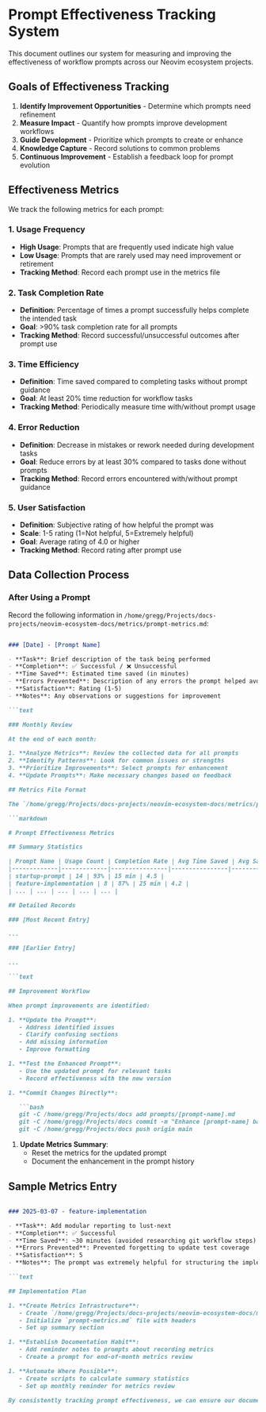 
# Prompt Effectiveness Tracking System

This document outlines our system for measuring and improving the effectiveness of workflow prompts across our Neovim ecosystem projects.

## Goals of Effectiveness Tracking

1. **Identify Improvement Opportunities** - Determine which prompts need refinement
2. **Measure Impact** - Quantify how prompts improve development workflows
3. **Guide Development** - Prioritize which prompts to create or enhance
4. **Knowledge Capture** - Record solutions to common problems
5. **Continuous Improvement** - Establish a feedback loop for prompt evolution

## Effectiveness Metrics

We track the following metrics for each prompt:

### 1. Usage Frequency

- **High Usage**: Prompts that are frequently used indicate high value
- **Low Usage**: Prompts that are rarely used may need improvement or retirement
- **Tracking Method**: Record each prompt use in the metrics file

### 2. Task Completion Rate

- **Definition**: Percentage of times a prompt successfully helps complete the intended task
- **Goal**: >90% task completion rate for all prompts
- **Tracking Method**: Record successful/unsuccessful outcomes after prompt use

### 3. Time Efficiency

- **Definition**: Time saved compared to completing tasks without prompt guidance
- **Goal**: At least 20% time reduction for workflow tasks
- **Tracking Method**: Periodically measure time with/without prompt usage

### 4. Error Reduction

- **Definition**: Decrease in mistakes or rework needed during development tasks
- **Goal**: Reduce errors by at least 30% compared to tasks done without prompts
- **Tracking Method**: Record errors encountered with/without prompt guidance

### 5. User Satisfaction

- **Definition**: Subjective rating of how helpful the prompt was
- **Scale**: 1-5 rating (1=Not helpful, 5=Extremely helpful)
- **Goal**: Average rating of 4.0 or higher
- **Tracking Method**: Record rating after prompt use

## Data Collection Process

### After Using a Prompt

Record the following information in `/home/gregg/Projects/docs-projects/neovim-ecosystem-docs/metrics/prompt-metrics.md`:

```markdown

### [Date] - [Prompt Name]

- **Task**: Brief description of the task being performed
- **Completion**: ✅ Successful / ❌ Unsuccessful
- **Time Saved**: Estimated time saved (in minutes)
- **Errors Prevented**: Description of any errors the prompt helped avoid
- **Satisfaction**: Rating (1-5)
- **Notes**: Any observations or suggestions for improvement

```text

### Monthly Review

At the end of each month:

1. **Analyze Metrics**: Review the collected data for all prompts
2. **Identify Patterns**: Look for common issues or strengths
3. **Prioritize Improvements**: Select prompts for enhancement
4. **Update Prompts**: Make necessary changes based on feedback

## Metrics File Format

The `/home/gregg/Projects/docs-projects/neovim-ecosystem-docs/metrics/prompt-metrics.md` file uses the following structure:

```markdown

# Prompt Effectiveness Metrics

## Summary Statistics

| Prompt Name | Usage Count | Completion Rate | Avg Time Saved | Avg Satisfaction |
|-------------|-------------|----------------|----------------|------------------|
| startup-prompt | 14 | 93% | 15 min | 4.5 |
| feature-implementation | 8 | 87% | 25 min | 4.2 |
| ... | ... | ... | ... | ... |

## Detailed Records

### [Most Recent Entry]

...

### [Earlier Entry]

...

```text

## Improvement Workflow

When prompt improvements are identified:

1. **Update the Prompt**:
   - Address identified issues
   - Clarify confusing sections
   - Add missing information
   - Improve formatting

1. **Test the Enhanced Prompt**:
   - Use the updated prompt for relevant tasks
   - Record effectiveness with the new version

1. **Commit Changes Directly**:

   ```bash
   git -C /home/gregg/Projects/docs add prompts/[prompt-name].md
   git -C /home/gregg/Projects/docs commit -m "Enhance [prompt-name] based on effectiveness metrics"
   git -C /home/gregg/Projects/docs push origin main
   ```

1. **Update Metrics Summary**:
   - Reset the metrics for the updated prompt
   - Document the enhancement in the prompt history

## Sample Metrics Entry

```markdown

### 2025-03-07 - feature-implementation

- **Task**: Add modular reporting to lust-next
- **Completion**: ✅ Successful
- **Time Saved**: ~30 minutes (avoided researching git workflow steps)
- **Errors Prevented**: Prevented forgetting to update test coverage
- **Satisfaction**: 5
- **Notes**: The prompt was extremely helpful for structuring the implementation, but could use more examples of test setup.

```text

## Implementation Plan

1. **Create Metrics Infrastructure**:
   - Create `/home/gregg/Projects/docs-projects/neovim-ecosystem-docs/metrics/` directory
   - Initialize `prompt-metrics.md` file with headers
   - Set up summary section

1. **Establish Documentation Habit**:
   - Add reminder notes to prompts about recording metrics
   - Create a prompt for end-of-month metrics review

1. **Automate Where Possible**:
   - Create scripts to calculate summary statistics
   - Set up monthly reminder for metrics review

By consistently tracking prompt effectiveness, we can ensure our documentation system continues to evolve and improve, making development workflows more efficient and reducing errors across our ecosystem projects.

